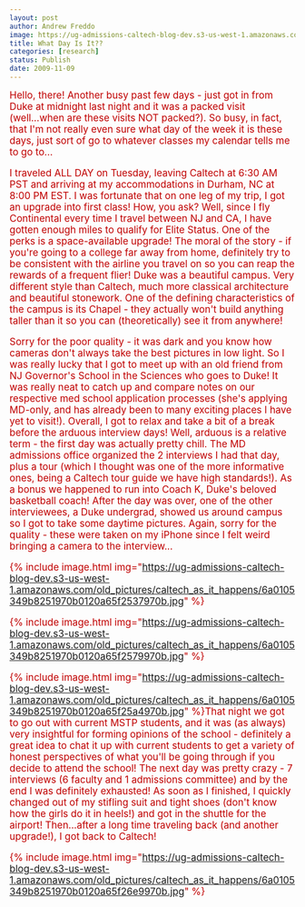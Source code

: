 ```yaml
---
layout: post
author: Andrew Freddo
image: https://ug-admissions-caltech-blog-dev.s3-us-west-1.amazonaws.com/old_pictures/caltech_as_it_happens/6a0105349b8251970b0128756003f1970c.jpg
title: What Day Is It??
categories: [research]
status: Publish
date: 2009-11-09
---
```



<span style="color: #c00000; font-size: 17px;">
Hello, there!
Another busy past few days - just got in from Duke at midnight last night and it was a packed visit (well...when are these visits NOT packed?). So busy, in fact, that I'm not really even sure what day of the week it is these days, just sort of go to whatever classes my calendar tells me to go to...

I traveled ALL DAY on Tuesday, leaving Caltech at 6:30 AM PST and arriving at my accommodations in Durham, NC at 8:00 PM EST. I was fortunate that on one leg of my trip, I got an upgrade into first class! How, you ask? Well, since I fly Continental every time I travel between NJ and CA, I have gotten enough miles to qualify for Elite Status. One of the perks is a space-available upgrade! The moral of the story - if you're going to a college far away from home, definitely try to be consistent with the airline you travel on so you can reap the rewards of a frequent flier!
Duke was a beautiful campus. Very different style than Caltech, much more classical architecture and beautiful stonework. One of the defining characteristics of the campus is its Chapel - they actually won't build anything taller than it so you can (theoretically) see it from anywhere!

 Sorry for the poor quality - it was dark and you know how cameras don't always take the best pictures in low light. So I was really lucky that I got to meet up with an old friend from NJ Governor's School in the Sciences who goes to Duke! It was really neat to catch up and compare notes on our respective med school application processes (she's applying MD-only, and has already been to many exciting places I have yet to visit!). Overall, I got to relax and take a bit of a break before the arduous interview days!
Well, arduous is a relative term - the first day was actually pretty chill. The MD admissions office organized the 2 interviews I had that day, plus a tour (which I thought was one of the more informative ones, being a Caltech tour guide we have high standards!). As a bonus we happened to run into Coach K, Duke's beloved basketball coach! After the day was over, one of the other interviewees, a Duke undergrad, showed us around campus so I got to take some daytime pictures. Again, sorry for the quality - these were taken on my iPhone since I felt weird bringing a camera to the interview...


{% include image.html img="https://ug-admissions-caltech-blog-dev.s3-us-west-1.amazonaws.com/old_pictures/caltech_as_it_happens/6a0105349b8251970b0120a65f2537970b.jpg" %}

{% include image.html img="https://ug-admissions-caltech-blog-dev.s3-us-west-1.amazonaws.com/old_pictures/caltech_as_it_happens/6a0105349b8251970b0120a65f2579970b.jpg" %}

{% include image.html img="https://ug-admissions-caltech-blog-dev.s3-us-west-1.amazonaws.com/old_pictures/caltech_as_it_happens/6a0105349b8251970b0120a65f25a4970b.jpg" %}That night we got to go out with current MSTP students, and it was (as always) very insightful for forming opinions of the school - definitely a great idea to chat it up with current students to get a variety of honest perspectives of what you'll be going through if you decide to attend the school!
The next day was pretty crazy - 7 interviews (6 faculty and 1 admissions committee) and by the end I was definitely exhausted! As soon as I finished, I quickly changed out of my stifling suit and tight shoes (don't know how the girls do it in heels!) and got in the shuttle for the airport! Then...after a long time traveling back (and another upgrade!), I got back to Caltech!


{% include image.html img="https://ug-admissions-caltech-blog-dev.s3-us-west-1.amazonaws.com/old_pictures/caltech_as_it_happens/6a0105349b8251970b0120a65f26e9970b.jpg" %}
